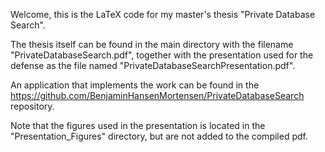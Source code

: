 Welcome, this is the LaTeX code for my master's thesis "Private Database Search".

The thesis itself can be found in the main directory with the filename "PrivateDatabaseSearch.pdf", together with the presentation used for the defense as the file named "PrivateDatabaseSearchPresentation.pdf".

An application that implements the work can be found in the https://github.com/BenjaminHansenMortensen/PrivateDatabaseSearch repository.


Note that the figures used in the presentation is located in the "Presentation_Figures" directory, but are not added to the compiled pdf.
